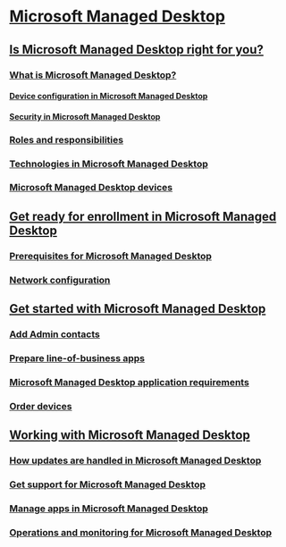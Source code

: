 # [Microsoft Managed Desktop](index.md)
## [Is Microsoft Managed Desktop right for you?](intro/index.md)
### [What is Microsoft Managed Desktop?](intro/how-managed-desktop-works.md)
#### [Device configuration in Microsoft Managed Desktop](get-started/device-policies.md)
#### [Security in Microsoft Managed Desktop](get-started/security.md)
### [Roles and responsibilities](intro/roles-and-responsibilities.md)
### [Technologies in Microsoft Managed Desktop](intro/technologies-and-devices.md)
### [Microsoft Managed Desktop devices](intro/device-catalog.md)
## [Get ready for enrollment in Microsoft Managed Desktop](get-ready/index.md)
### [Prerequisites for Microsoft Managed Desktop](intro/prerequisites.md)
### [Network configuration](get-ready/network.md)
## [Get started with Microsoft Managed Desktop](get-started/index.md)
### [Add Admin contacts](get-started/add-admin-contacts.md)
### [Prepare line-of-business apps](get-started/apps.md)
### [Microsoft Managed Desktop application requirements](get-started/mmd-app-requirements.md)
### [Order devices](get-started/devices.md)
## [Working with Microsoft Managed Desktop](working-with-managed-desktop/index.md)
### [How updates are handled in Microsoft Managed Desktop](working-with-managed-desktop/updates.md)
### [Get support for Microsoft Managed Desktop](working-with-managed-desktop/support.md)
### [Manage apps in Microsoft Managed Desktop](working-with-managed-desktop/manage-apps.md)
### [Operations and monitoring for Microsoft Managed Desktop](working-with-managed-desktop/operations-and-monitoring.md)

